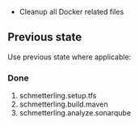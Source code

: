 * Cleanup all Docker related files


## Previous state

Use previous state where applicable:

### Done

1. schmetterling.setup.tfs
2. schmetterling.build.maven
3. schmetterling.analyze.sonarqube